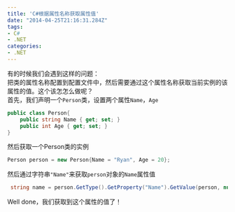 ```yaml
---
title: 'C#根据属性名称获取属性值'
date: "2014-04-25T21:16:31.284Z"
tags: 
- C# 
- .NET
categories: 
- .NET
---
```


有的时候我们会遇到这样的问题：  
把类的属性名称配置到配置文件中，然后需要通过这个属性名称获取当前实例的该属性的值。这个该怎怎么做呢？  
首先，我们声明一个`Person`类，设置两个属性`Name`，`Age`
```cs
public class Person{
    public string Name { get; set; }
    public int Age { get; set; }
}
```
然后获取一个Person类的实例
```cs
Person person = new Person{Name = "Ryan", Age = 20};
```
然后通过字符串`"Name"`来获取`person`对象的`Name`属性值
```cs
 string name = person.GetType().GetProperty("Name").GetValue(person, null).ToString();
```
Well done，我们获取到这个属性的值了！
